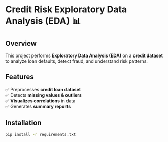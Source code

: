# Credit Risk Exploratory Data Analysis (EDA) 📊  

## Overview  
This project performs **Exploratory Data Analysis (EDA)** on a **credit dataset** to analyze loan defaults, detect fraud, and understand risk patterns.

## Features  
✅ Preprocesses **credit loan dataset**  
✅ Detects **missing values & outliers**  
✅ **Visualizes correlations** in data  
✅ Generates **summary reports**  

## Installation  
```sh
pip install -r requirements.txt
